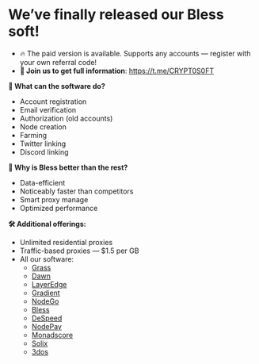# We’ve finally released our Bless soft!   

* 🔥 The paid version is available. Supports any accounts — register with your own referral code!
* **📩 Join us to get full information**: https://t.me/CRYPT0S0FT

**🚀 What can the software do?**

* Account registration  
* Email verification  
* Authorization (old accounts)  
* Node creation  
* Farming  
* Twitter linking  
* Discord linking  

**💪 Why is Bless better than the rest?**

* Data-efficient
* Noticeably faster than competitors  
* Smart proxy manage  
* Optimized performance

**🛠 Additional offerings:**

* Unlimited residential proxies 
* Traffic-based proxies — $1.5 per GB
* All our software:
   * [Grass](https://github.com/QuantaRift/grass-bot)
   * [Dawn](https://github.com/QuantaRift/dawn-bot)
   * [LayerEdge](https://github.com/QuantaRift/layeredge-bot)
   * [Gradient](https://github.com/QuantaRift/gradient-network-bot)
   * [NodeGo](https://github.com/QuantaRift/nodego-bot)
   * [Bless](https://github.com/QuantaRift/bless-bot)
   * [DeSpeed](https://github.com/QuantaRift/despeed-bot)
   * [NodePay](https://github.com/QuantaRift/nodepay-bot)
   * [Monadscore](https://github.com/QuantaRift/monadscore-bot)
   * [Solix](https://github.com/QuantaRift/solix-bot)
   * [3dos](https://github.com/QuantaRift/3dos-bot)
